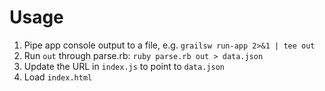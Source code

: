 # Usage

1. Pipe app console output to a file, e.g. `grailsw run-app 2>&1 | tee out`
2. Run `out` through parse.rb: `ruby parse.rb out > data.json`
3. Update the URL in `index.js` to point to `data.json`
4. Load `index.html`

